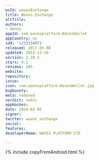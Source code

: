 ```yaml
---
wsId: wavesExchange
title: Waves.Exchange
altTitle: 
authors:
- danny
appId: com.wavesplatform.WavesWallet
appCountry: us
idd: '1233158971'
released: 2017-05-08
updated: 2022-12-16
version: 2.28.3
stars: 4.1
reviews: 205
website: 
repository: 
issue: 
icon: com.wavesplatform.WavesWallet.jpg
bugbounty: 
meta: removed
verdict: nobtc
appHashes: 
date: 2024-02-05
signer: 
twitter: waves_exchange
social: 
features: 
developerName: WAVES PLATFORM LTD

---
```


{% include copyFromAndroid.html %}
